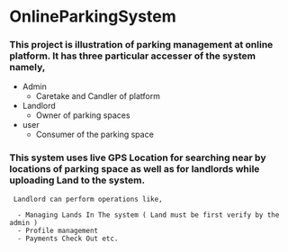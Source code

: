 # OnlineParkingSystem

### This project is illustration of parking management at online platform. It has three particular accesser of the system namely,
   - Admin
      - Caretake and Candler of platform
   - Landlord 
      - Owner of parking spaces
   - user
      - Consumer of the parking space
      
### This system uses live GPS Location for searching near by locations of parking space as well as for landlords while uploading Land to the system.
 
     Landlord can perform operations like,
     
      - Managing Lands In The system ( Land must be first verify by the admin )
      - Profile management
      - Payments Check Out etc.
